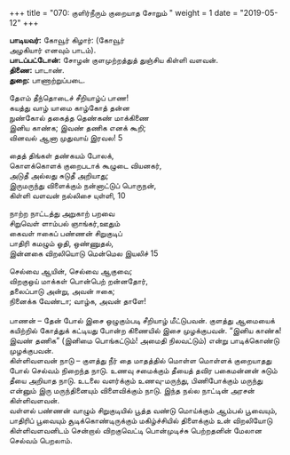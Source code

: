 ﻿+++
title = "070: குளிர்நீரும் குறையாத சோறும்  "
weight = 1
date = "2019-05-12"
+++

**பாடியவர்:** கோவூர் கிழார்: (கோவூர்  
அழகியார் எனவும் பாடம்).  
**பாடப்பட்டோன்:** சோழன் குளமுற்றத்துத் துஞ்சிய கிள்ளி வளவன்.  
**திணை:** பாடாண்.  
**துறை:** பாணாற்றுப்படை.  
  
தேஎம் தீந்தொடைச் சீறியாழ்ப் பாண!  
கயத்து வாழ் யாமை காழ்கோத் தன்ன  
நுண்கோல் தகைத்த தெண்கண் மாக்கிணை  
இனிய காண்க; இவண் தணிக எனக் கூறி;  
வினவல் ஆனா முதுவாய் இரவல! 5  
  
தைத் திங்கள் தண்கயம் போலக்,  
கொளக்கொளக் குறைபடாக் கூழுடை வியனகர்,  
அடுதீ அல்லது சுடுதீ அறியாது;  
இருமருந்து விளைக்கும் நன்னாட்டுப் பொருநன்,  
கிள்ளி வளவன் நல்லிசை யுள்ளி, 10  
  
நாற்ற நாட்டத்து அறுகாற் பறவை  
சிறுவெள் ளாம்பல் ஞாங்கர்,ஊதும்  
கைவள் ஈகைப் பண்ணன் சிறுகுடிப்  
பாதிரி கமழும் ஓதி, ஒண்ணுதல்,  
இன்னகை விறலியொடு மென்மெல இயலிச் 15  
  
செல்வை ஆயின், செல்வை ஆகுவை;  
விறகுஒய் மாக்கள் பொன்பெற் றன்னதோர்,  
தலைப்பாடு அன்று, அவன் ஈகை;  
நினைக்க வேண்டா; வாழ்க, அவன் தாளே!  
   
பாணன் – தேன் போல் இசை ஒழுகும்படி சீறியாழ் மீட்டுபவன். குளத்து ஆமையைக் கயிற்றில் கோத்துக் கட்டியது போன்ற கிணையில் இசை முழக்குபவன். “இனிய காண்க! இவண் தணிக” (இனிமை பொங்கட்டும்! அமைதி நிலவட்டும்) என்று பாடிக்கொண்டு முழக்குபவன்.  
கிள்ளிவளவன் நாடு – குளத்து நீர் தை மாதத்தில் மொள்ள மொள்ளக் குறையாதது போல் செல்வம் நிறைந்த நாடு. உணவு சமைக்கும் தீயைத் தவிர பகைமன்னன் சுடும் தீயை அறியாத நாடு. உடலை வளர்க்கும் உணவு-மருந்து, பிணிபோக்கும் மருந்து என்னும் இரு மருந்தினையும் விளைவிக்கும் நாடு. இந்த நல்ல நாட்டின் அரசன் கிள்ளிவளவன்.  
வள்ளல் பண்ணன் வாழும் சிறுகுடியில் பூத்த வண்டு மொய்க்கும் ஆம்பல் பூவையும், பாதிரிப் பூவையும் சூடிக்கொண்டிருக்கும் மகிழ்ச்சியில் திளைக்கும் உன் விறலியோடு கிள்ளிவளவனிடம் சென்றால் விறகுவெட்டி பொன்முடிச்சு பெற்றதனின் மேலான செல்வம் பெறலாம்.  
